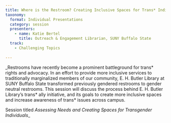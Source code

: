 ```yaml
---
title: Where is the Restroom? Creating Inclusive Spaces for Trans* Individuals
taxonomy:
  format: Individual Presentations
  category: session
  presenters:
    - name: Katie Bertel
      title: Outreach & Engagement Librarian, SUNY Buffalo State
  track:
    - Challenging Topics
 
---
```

_Restrooms have recently become a prominent battleground for trans* rights and advocacy. In an effort to provide more inclusive services to traditionally marginalized members of our community, E. H. Butler Library at SUNY Buffalo State transformed previously gendered restrooms to gender neutral restrooms. This session will discuss the process behind E. H. Butler Library’s trans* ally initiative, and its goals to create more inclusive spaces and increase awareness of trans* issues across campus.

Session titled *Assessing Needs and Creating Spaces for Transgender Individuals*_